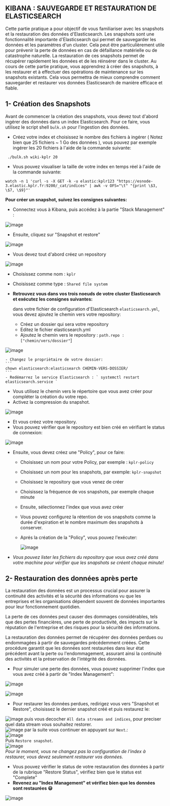 ## KIBANA : SAUVEGARDE ET RESTAURATION DE ELASTICSEARCH

Cette partie pratique a pour objectif de vous familiariser avec les snapshots et la restauration des données d'Elasticsearch. 
Les snapshots sont une fonctionnalité importante d'Elasticsearch qui permet de sauvegarder les données et les paramètres d'un cluster. Cela peut être particulièrement utile pour prévenir la perte de données en cas de défaillance matérielle ou de catastrophe naturelle. La restauration de ces snapshots permet de récupérer rapidement les données et de les réinsérer dans le cluster. 
Au cours de cette partie pratique, vous apprendrez à créer des snapshots, à les restaurer et à effectuer des opérations de maintenance sur les snapshots existants. Cela vous permettra de mieux comprendre comment sauvegarder et restaurer vos données Elasticsearch de manière efficace et fiable.

## 1- Création des Snapshots

Avant de commencer la création des snapshots, vous devez tout d'abord ingérer des données dans un index Elasticsearch. Pour ce faire, vous utilisez le script shell `bulk.sh` pour  l'ingestion des données.

- Créez votre index et choisissez le nombre des fichiers à ingérer ( Notez bien que 25 fichiers ~ 1 Go des données ), vous pouvez par exemple ingérer les 20 fichiers à l'aide de la commande suivante:
```
 ./bulk.sh wiki-kplr 20
```
- Vous pouvez visualiser la taille de votre index en temps réel à l'aide de la commande suivante:
```
watch -n 1 'curl -s -X GET -k -u elastic:kplr123 "https://esnode-3.elastic.kplr.fr:9200/_cat/indices" | awk -v OFS="\t" "{print \$3, \$7, \$9}"'
```
**Pour créer un snapshot, suivez les consignes suivantes:**
- Connectez vous à Kibana, puis accédez à la partie "Stack Management" :

![image](https://user-images.githubusercontent.com/123748177/228496402-0ad428c3-58d4-43b0-b531-a96f86e4d161.png)

- Ensuite, cliquez sur "Snapshot et restore"

![image](https://user-images.githubusercontent.com/123748177/228497121-d0ba99ba-f633-49cb-b93e-a67c4c791932.png)

- Vous devez tout d'abord créez un repository

![image](https://user-images.githubusercontent.com/123748177/228497412-4a869741-df5d-417a-9e6e-b79ce869321b.png)

- Choisissez comme nom : `kplr`
- Choisissez comme type : ` Shared file system `
- **Retrouvez vous dans vos trois noeuds de votre cluster Elasticsearch et exécutez les consignes suivantes:** 

  dans votre fichier de configuration d'Elasticsearch `elasticsearch.yml`, vous devez ajoutez le chemin vers votre repository:
    - Créez un dossier qui sera votre repository
    - Editez le fichier elasticsearch.yml
    - Ajoutez le chemin vers le repository : `path.repo : ["chemin/vers/dossier"`]
 
![image](https://user-images.githubusercontent.com/123748165/232626507-e4ae75de-82b4-464b-ad41-da3308d6cb38.png)

    - Changez le propriètaire de votre dossier: 
    ```
    chown elasticsearch:elasticsearch CHEMIN-VERS-DOSSIER/
    ```
    - Redémarrez le service Elasticsearch : ` systemctl restart elasticsearch.service `

- Vous utilisez le chemin vers le répertoire que vous avez créer pour compléter la création du votre repo.
- Activez la compression du snapshot.

![image](https://user-images.githubusercontent.com/123748177/228501571-6812fe48-3d95-4ea6-9ca3-23ec8aadc1ac.png)

- Et vous créez votre repository.
- Vous pouvez vérifier que le repository est bien créé en vérifiant le status de connexion:

 ![image](https://user-images.githubusercontent.com/123748177/228505783-d3b3a998-bb52-4f9d-86f8-d6d9cb4ddc2e.png)

- Ensuite, vous devez créez une "Policy", pour ce faire: 
   - Choisissez un nom pour votre Policy, par exemple : `kplr-policy`
   - Choisissez un nom pour les snapshots, par exemple: `kplr-snapshot`
   - Choisissez le repository que vous venez de créer 
   - Choisissez la fréquence de vos snapshots, par exemple chaque minute
   - Ensuite, sélectionnez l'index que vous avez créer
   - Vous pouvez configurez la rétention de vos snapshots comme la durée d'expiration et le nombre maximum des snapshots à conserver.
   - Aprés la création de la "Policy", vous pouvez l'exécuter:
   
     ![image](https://user-images.githubusercontent.com/123748177/228508149-27040d3a-fdf4-45f6-966f-a0c207ae83f1.png)
     
- *Vous pouvez lister les fichiers du repository que vous avez créé dans votre machine pour vérifier que les snapshots se créent chaque minute!*

## 2- Restauration des données après perte

La restauration des données est un processus crucial pour assurer la continuité des activités et la sécurité des informations vu que les entreprises et les organisations dépendent souvent de données importantes pour leur fonctionnement quotidien.

La perte de ces données peut causer des dommages considérables, tels que des pertes financières, une perte de productivité, des impacts sur la réputation de l'entreprise et des risques pour la sécurité des informations.

La restauration des données permet de récupérer des données perdues ou endommagées à partir de sauvegardes précédemment créées. Cette procédure garantit que les données sont restaurées dans leur état précédent avant la perte ou l'endommagement, assurant ainsi la continuité des activités et la préservation de l'intégrité des données.


- Pour simuler une perte des données, vous pouvez supprimer l'index que vous avez créé à partir de "Index Management":

![image](https://user-images.githubusercontent.com/123748177/228509662-3e2315b6-efe5-405b-97ba-e3b653f8fc41.png)


![image](https://user-images.githubusercontent.com/123748177/228509849-338801ed-8a86-41ca-abb9-c68364c75275.png)

- Pour restaurer les données perdues, redirigez vous vers "Snapshot et Restore", choisissez le dernier snapshot créé et puis restaurez le:

![image](https://user-images.githubusercontent.com/123748177/228510978-ad131620-67b7-466b-ab04-bde0251e212b.png)
puis vous decocher `All data streams and indices`, pour preciser quel data stream vous souhaitez restorer.
<br>
![image](https://user-images.githubusercontent.com/123748165/232626110-f09f0d01-126c-41df-883e-184b966d4876.png)
par la suite vous continuer en appuyant sur `Next`.:
<br>
![image](https://user-images.githubusercontent.com/123748165/232626150-4f5d786b-069d-4470-8bae-cb20228caea2.png)
<br>
Puis `Restore snapshot`.
<br>
![image](https://user-images.githubusercontent.com/123748165/232625706-b3ed1efa-7e6a-4028-9727-ccaf2346e9dd.png)
<br>
*Pour le moment, vous ne changez pas la configuration de l'index à restaurer, vous devez seulement restaurer vos données.*

- Vous pouvez vérifier le status de votre restauration des données à partir de la rubrique "Restore Status", vérifiez bien que le status est "Complete"
- **Revenez au "Index Management" et vérifiez bien que les données sont restaurées 😃**

![image](https://user-images.githubusercontent.com/123748177/228512178-224cf8ca-b05e-4f19-8002-03b277fed00f.png)



